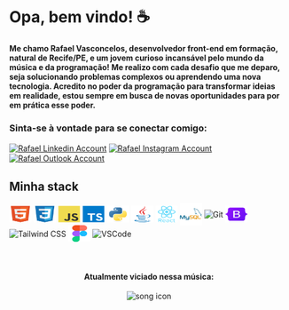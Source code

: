 # Opa, bem vindo! ☕

#### Me chamo Rafael Vasconcelos, desenvolvedor front-end em formação, natural de Recife/PE, e um jovem curioso incansável pelo mundo da música e da programação! Me realizo com cada desafio que me deparo, seja solucionando problemas complexos ou aprendendo uma nova tecnologia. Acredito no poder da programação para transformar ideias em realidade, estou sempre em busca de novas oportunidades para por em prática esse poder.

### Sinta-se à vontade para se conectar comigo:
<div>
  <a href="https://www.linkedin.com/in/rafaelvas/" target="_blank"><img align="center" alt="Rafael Linkedin Account" src="https://img.shields.io/badge/LinkedIn-0077B5?style=for-the-badge&logo=linkedin&logoColor=white"></a>
  <a href="https://www.instagram.com/hafavasconcelos/" target="_blank"><img align="center" alt="Rafael Instagram Account" src="https://img.shields.io/badge/Instagram-%23E4405F.svg?style=for-the-badge&logo=Instagram&logoColor=white"></a>
  <a href="mailto:rafaelvas2011@hotmail.com" target="_blank"><img align="center" alt="Rafael Outlook Account" src="https://img.shields.io/badge/Microsoft_Outlook-0078D4?style=for-the-badge&logo=microsoft-outlook&logoColor=white"></a>
</div>

## Minha stack
<div align="left">
    <img align="center" alt="HTML" height="30" width="40" src="https://raw.githubusercontent.com/devicons/devicon/master/icons/html5/html5-original.svg">
    <img align="center" alt="CSS" height="30" width="40" src="https://raw.githubusercontent.com/devicons/devicon/master/icons/css3/css3-original.svg">
    <img align="center" alt="JavaScript" height="30" width="40" src="https://raw.githubusercontent.com/devicons/devicon/master/icons/javascript/javascript-original.svg">
    <img align="center" alt="TypeScript" height="30" width="40" src="https://raw.githubusercontent.com/devicons/devicon/master/icons/typescript/typescript-original.svg">
    <img align="center" alt="Python" height="30" width="40" src="https://raw.githubusercontent.com/devicons/devicon/master/icons/python/python-original.svg">
    <img align="center" alt="Java" height="30" width="40" src="https://raw.githubusercontent.com/devicons/devicon/master/icons/java/java-original.svg">
    <img align="center" alt="React" height="30" width="40" src="https://raw.githubusercontent.com/devicons/devicon/master/icons/react/react-original-wordmark.svg">
    <img align="center" alt="MySQL" src="https://raw.githubusercontent.com/devicons/devicon/master/icons/mysql/mysql-original-wordmark.svg" alt="mysql" width="40" height="40"/>
    <img align="center" alt="Git" height="30" width="40" src="https://cdn.jsdelivr.net/gh/devicons/devicon/icons/git/git-original.svg"/>
    <img align="center" alt="Bootstrap" height="30" width="40" src="https://raw.githubusercontent.com/devicons/devicon/master/icons/bootstrap/bootstrap-original.svg">
    <img align="center" alt="Tailwind CSS" height="30" width="40" src="https://cdn.jsdelivr.net/gh/devicons/devicon/icons/tailwindcss/tailwindcss-original.svg">
    <img align="center" alt="Figma" height="30" width="40" src="https://raw.githubusercontent.com/devicons/devicon/master/icons/figma/figma-original.svg">
    <img align="center" alt="VSCode" height="30" width="40" src="https://cdn.jsdelivr.net/gh/devicons/devicon/icons/vscode/vscode-original-wordmark.svg">
</div>

<br/>
<br/>

<div align="center">

#### Atualmente viciado nessa música:
<img alt="song icon" src="https://dnc331.pythonanywhere.com/lastfm?username=rafaeuo">
</div>
